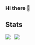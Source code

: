 ### Hi there 👋

## Stats 

<img align="top" src="https://github-readme-stats.vercel.app/api?username=Leeemons&show_icons=true&theme=radical&cache_seconds=43200" /> &nbsp;
<img align="top" src="https://github-readme-stats.vercel.app/api/top-langs/?username=Leeemons&theme=radical&cache_seconds=21600" />

<!--
**Leeemons/Leeemons** is a ✨ _special_ ✨ repository because its `README.md` (this file) appears on your GitHub profile.

Here are some ideas to get you started:

- 🔭 I’m currently working on ...
- 🌱 I’m currently learning ...
- 👯 I’m looking to collaborate on ...
- 🤔 I’m looking for help with ...
- 💬 Ask me about ...
- 📫 How to reach me: ...
- 😄 Pronouns: ...
- ⚡ Fun fact: ...
-->
